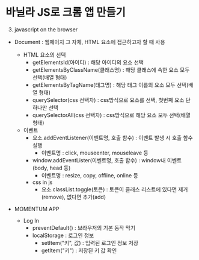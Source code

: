 # 바닐라 JS로 크롬 앱 만들기

3. javascript on the browser

* Document : 웹페이지 그 자체, HTML 요소에 접근하고자 할 때 사용
    * HTML 요소의 선택
        * getElementsId(아이디) : 해당 아이디의 요소 선택
        * getElementsByClassName(클래스명) : 해당 클래스에 속한 요소 모두 선택(배열 형태)
        * getElementsByTagName(태그명) : 해당 태그 이름의 요소 모두 선택(배열 형태)
        * querySelector(css 선택자) : css방식으로 요소를 선택, 첫번째 요소 단 하나만 선택
        * querySelectorAll(css 선택자) : css방식으로 해당 요소 모두 선택(배열 형태)
    * 이벤트 
        * 요소.addEventListener(이벤트명, 호출 함수) : 이벤트 발생 시 호출 함수 실행
            * 이벤트명 : click, mouseenter, mouseleave 등
        * window.addEventLister(이벤트명, 호출 함수) : window내 이벤트(body, head 등)
            * 이벤트명 : resize, copy, offline, online 등
        * css in js
            * 요소.classList.toggle(토큰) : 토큰이 클래스 리스트에 있다면 제거(remove), 없다면 추가(add)

* MOMENTUM APP 
    * Log In
        * preventDefault() : 브라우저의 기본 동작 막기
        * localStorage : 로그인 정보
            * setItem("키", 값) : 입력된 로그인 정보 저장
            * getItem("키") : 저장된 키 값 확인
            